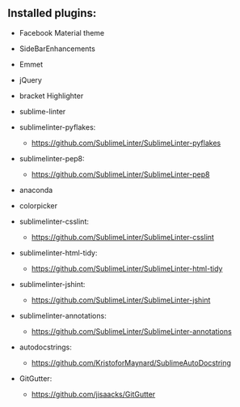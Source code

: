 ## Installed plugins:

+ Facebook Material theme
+ SideBarEnhancements
+ Emmet
+ jQuery
+ bracket Highlighter
+ sublime-linter
+ sublimelinter-pyflakes:
    - https://github.com/SublimeLinter/SublimeLinter-pyflakes
+ sublimelinter-pep8:
    - https://github.com/SublimeLinter/SublimeLinter-pep8
+ anaconda
+ colorpicker
+ sublimelinter-csslint:
    - https://github.com/SublimeLinter/SublimeLinter-csslint
+ sublimelinter-html-tidy:
    - https://github.com/SublimeLinter/SublimeLinter-html-tidy
+ sublimelinter-jshint:
    - https://github.com/SublimeLinter/SublimeLinter-jshint

+ sublimelinter-annotations:
    - https://github.com/SublimeLinter/SublimeLinter-annotations

+ autodocstrings:
    - https://github.com/KristoforMaynard/SublimeAutoDocstring

+ GitGutter:
    - https://github.com/jisaacks/GitGutter